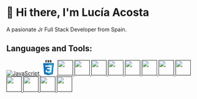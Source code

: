 # 👋 Hi there, I'm Lucía Acosta
A pasionate Jr Full Stack Developer from Spain.
## Languages and Tools:
<a href="https://developer.mozilla.org/es/docs/Web/JavaScript" target="_blank"> <img src="https://upload.wikimedia.org/wikipedia/commons/thumb/9/99/Unofficial_JavaScript_logo_2.svg/245px-Unofficial_JavaScript_logo_2.svg.png" alt="JavaScript" width="40" height="40"/> </a>
<a href="https://www.w3schools.com/css/" target="_blank"> <img src="https://raw.githubusercontent.com/devicons/devicon/master/icons/css3/css3-original-wordmark.svg" alt="css3" width="40" height="40"/> </a>
<a href="" target="_blank"> <img src="" alt="" width="40" height="40"/> </a>
<a href="" target="_blank"> <img src="" alt="" width="40" height="40"/> </a>
<a href="" target="_blank"> <img src="" alt="" width="40" height="40"/> </a>
<a href="" target="_blank"> <img src="" alt="" width="40" height="40"/> </a>
<a href="" target="_blank"> <img src="" alt="" width="40" height="40"/> </a>
<a href="" target="_blank"> <img src="" alt="" width="40" height="40"/> </a>
<a href="" target="_blank"> <img src="" alt="" width="40" height="40"/> </a>
<a href="" target="_blank"> <img src="" alt="" width="40" height="40"/> </a>
<a href="" target="_blank"> <img src="" alt="" width="40" height="40"/> </a>
<a href="" target="_blank"> <img src="" alt="" width="40" height="40"/> </a>
<a href="" target="_blank"> <img src="" alt="" width="40" height="40"/> </a>
<a href="" target="_blank"> <img src="" alt="" width="40" height="40"/> </a>
